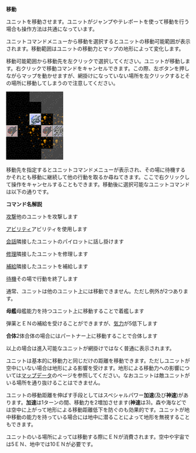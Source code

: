 **移動**

ユニットを移動させます。ユニットがジャンプやテレポートを使って移動を行う場合も操作方法は共通になっています。

ユニットコマンドメニューから移動を選択するとユニットの移動可能範囲が表示されます。移動範囲はユニットの移動力とマップの地形によって変化します。

移動可能範囲から移動先を左クリックで選択してください。ユニットが移動します。右クリックで移動コマンドをキャンセルできます。この際、左ボタンを押しながらマップを動かせますが、網掛けになっていない場所を左クリックするとその場所に移動してしまうので注意してください。

![](../images/bm3.gif)

移動先を指定するとユニットコマンドメニューが表示され、その場に待機するかそれとも移動に継続して他の行動を取るか尋ねてきます。ここで右クリックして操作をキャンセルすることもできます。移動後に選択可能なユニットコマンドは以下の通りです。

**コマンド名解説**

[攻撃](攻撃.md)他のユニットを攻撃します

[アビリティ](アビリティ.md)アビリティを使用します

[会話](会話.md)隣接したユニットのパイロットに話し掛けます

[修理](修理.md)隣接したユニットを修理します

[補給](補給.md)隣接したユニットを補給します

[待機](待機.md)その場で行動を終了します

通常、ユニットは他のユニット上には移動できません。ただし例外が2つあります。

**母艦**母艦能力を持つユニット上に移動することで着艦します

弾薬とＥＮの補給を受けることができますが、[気力](気力.md)が5低下します

**合体**2体合体の場合にはパートナー上に移動することで合体します

以上の場合は進入可能なユニットが網掛けではなく普通に表示されます。

ユニットは基本的に移動力と同じだけの距離を移動できます。ただしユニットが空中にいない場合は地形による影響を受けます。地形による移動力への影響については[マップデータ](マップデータ.md)のページを参照してください。なおユニットは敵ユニットがいる場所を通り抜けることはできません。

ユニットの移動距離を伸ばす手段としてはスペシャルパワー**加速**(及び**神速**)があります。**加速**は1ターンの間、移動力を2増加させます(**神速**は3)。森や海などでは空中に上がって地形による移動距離低下を防ぐのも効果的です。ユニットが地中移動の能力を持っている場合には地中に潜ることによって地形を無視することもできます。

ユニットのいる場所によっては移動する際にＥＮが消費されます。空中や宇宙では5ＥＮ、地中では10ＥＮが必要です。
